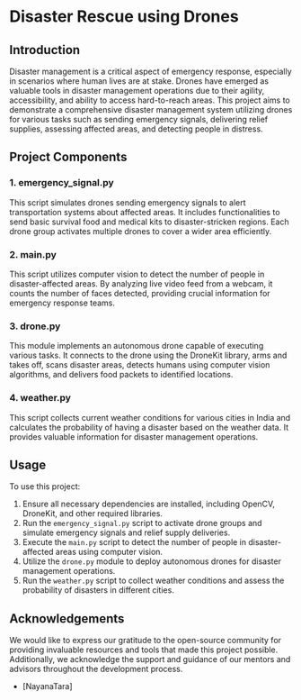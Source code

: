 # Disaster Rescue using Drones

## Introduction

Disaster management is a critical aspect of emergency response, especially in scenarios where human lives are at stake. Drones have emerged as valuable tools in disaster management operations due to their agility, accessibility, and ability to access hard-to-reach areas. This project aims to demonstrate a comprehensive disaster management system utilizing drones for various tasks such as sending emergency signals, delivering relief supplies, assessing affected areas, and detecting people in distress.

## Project Components

### 1. emergency_signal.py

This script simulates drones sending emergency signals to alert transportation systems about affected areas. It includes functionalities to send basic survival food and medical kits to disaster-stricken regions. Each drone group activates multiple drones to cover a wider area efficiently.

### 2. main.py

This script utilizes computer vision to detect the number of people in disaster-affected areas. By analyzing live video feed from a webcam, it counts the number of faces detected, providing crucial information for emergency response teams.

### 3. drone.py

This module implements an autonomous drone capable of executing various tasks. It connects to the drone using the DroneKit library, arms and takes off, scans disaster areas, detects humans using computer vision algorithms, and delivers food packets to identified locations.

### 4. weather.py

This script collects current weather conditions for various cities in India and calculates the probability of having a disaster based on the weather data. It provides valuable information for disaster management operations.

## Usage

To use this project:

1. Ensure all necessary dependencies are installed, including OpenCV, DroneKit, and other required libraries.
2. Run the `emergency_signal.py` script to activate drone groups and simulate emergency signals and relief supply deliveries.
3. Execute the `main.py` script to detect the number of people in disaster-affected areas using computer vision.
4. Utilize the `drone.py` module to deploy autonomous drones for disaster management operations.
5. Run the `weather.py` script to collect weather conditions and assess the probability of disasters in different cities.


## Acknowledgements

We would like to express our gratitude to the open-source community for providing invaluable resources and tools that made this project possible. Additionally, we acknowledge the support and guidance of our mentors and advisors throughout the development process.

- [NayanaTara]